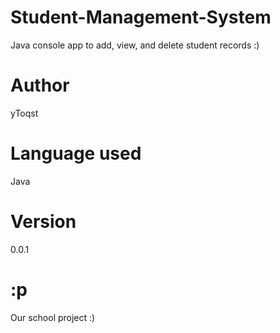 # Student-Management-System
Java console app to add, view, and delete student records :)

# Author
yToqst

# Language used
Java 

# Version
0.0.1

# :p
Our school project :)
